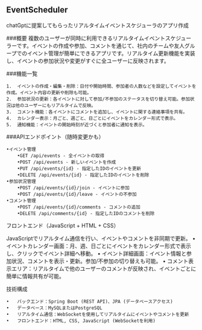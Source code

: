## EventScheduler
chatGptに提案してもらったリアルタイムイベントスケジューラのアプリ作成

###概要
複数のユーザーが同時に利用できるリアルタイムイベントスケジューラーです。イベントの作成や参加、コメントを通じて、社内のチームや友人グループでのイベント管理が簡単にできるアプリです。リアルタイム更新機能を実装し、イベントの参加状況や変更がすぐに全ユーザーに反映されます。

###機能一覧

	1.	イベントの作成・編集・削除：日付や開始時間、参加者の人数などを設定してイベントを作成。イベント内容の更新や削除も可能。
	2.	参加状況の更新：各イベントに対して参加/不参加のステータスを切り替え可能。参加状況は他のユーザーにもリアルタイムで反映。
	3.	コメント機能：各イベントにコメントを追加し、イベントに関する連絡事項を共有。
	4.	カレンダー表示：月ごと、週ごと、日ごとにイベントをカレンダー形式で表示。
	5.	通知機能：イベントの開始時刻が近づくと参加者に通知を表示。

###APIエンドポイント（随時変更かも）

	•イベント管理
		•GET /api/events - 全イベントの取得
		•POST /api/events - 新しいイベントを作成
		•PUT /api/events/{id} - 指定したIDのイベントを更新
		•DELETE /api/events/{id} - 指定したIDのイベントを削除
	•参加状況管理
		•POST /api/events/{id}/join - イベントに参加
		•POST /api/events/{id}/leave - イベントの不参加
	•コメント管理
		•POST /api/events/{id}/comments - コメントの追加
		•DELETE /api/comments/{id} - 指定したIDのコメントを削除

フロントエンド（JavaScript + HTML + CSS）

JavaScriptでリアルタイム通信を行い、イベントやコメントを非同期で更新。
	•	イベントカレンダー画面：月、週、日ごとにイベントをカレンダー形式で表示し、クリックでイベント詳細へ移動。
	•	イベント詳細画面：イベント情報と参加状況、コメントを表示・更新。参加/不参加の切り替えも可能。
	•	コメント表示エリア：リアルタイムで他のユーザーのコメントが反映され、イベントごとに簡単に情報共有が可能。

 技術構成

	•	バックエンド：Spring Boot (REST API)、JPA (データベースアクセス)
	•	データベース：MySQLまたはPostgreSQL
	•	リアルタイム通信：WebSocketを使用してリアルタイムにイベントやコメントを更新
	•	フロントエンド：HTML, CSS, JavaScript (WebSocketを利用)
